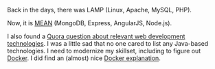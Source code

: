 Back in the days, there was LAMP (Linux, Apache, MySQL, PHP).

Now, it is [MEAN](http://mean.io/) (MongoDB, Express, AngularJS, Node.js).

I also found a
[Quora question about relevant web development technologies](http://www.quora.com/What-are-the-10-most-important-things-to-learn-in-web-development-as-of-2015).
I was a little sad that no one cared to list any Java-based technologies.  I
need to modernize my skillset, including to figure out
[Docker](https://www.docker.com/).  I did find an (almost) nice
[Docker explanation](https://www.digitalocean.com/community/tutorials/docker-explained-using-dockerfiles-to-automate-building-of-images).
